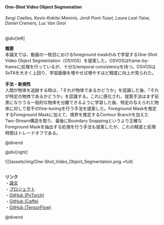 #### One-Shot Video Object Segmenation
###### Sergi Caelles, Kevis-Kokitsi Maninis, Jordi Pont-Tuset, Laura Leal-Taixe, Daniel Cremers, Luc Van Gool

@div[left]

__概要__<br>
本論文では、動画の一枚目におけるforeground maskのみで学習するOne-Shot Video Object Segmentation（OSVOS）を提案した。OSVOSはframe-by-frameに処理を行っているが、十分なtemporal consistencyを持つ。OSVOSはSoTAを大きく上回り、学習画像を増やせば増やすほど精度に向上が見られた。<br>
<br>
__手法・新規性__<br>
人間が物体を追跡する時は、「それが物体であるかどうか」を認識した後、「それが特定の物体であるかどうか」を認識する。これに感化され、提案手法はまず前景になりうる一般的な物体を分離できるように学習した後、特定の与えられた物体に対して若干のfine-tuningを行う手法を提案した。Foreground Maskを推定するForeground Maskに加えて、境界を推定するContour Branchを加えたTwo-Stream構造を取り、最後にBoundary Snappingというより正確なForeground Maskを抽出する処理を行う手法も提案したが、これの精度と処理時間はトレードオフである。<br>

@divend

@div[right]

![](assets/img/One-Shot_Video_Object_Segmentation.png =full)<br>
<br>

__リンク__<br>
・[論文](http://openaccess.thecvf.com/content_cvpr_2017/papers/Caelles_One-Shot_Video_Object_CVPR_2017_paper.pdf)<br>
・[プロジェクト](http://people.ee.ethz.ch/~cvlsegmentation/osvos/)<br>
・[GitHub (PyTorch)](https://github.com/kmaninis/OSVOS-PyTorch)<br>
・[GitHub (Caffe)](https://github.com/kmaninis/OSVOS-caffe)<br>
・[GitHub (TensorFlow)](https://github.com/scaelles/OSVOS-TensorFlow)<br>

@divend